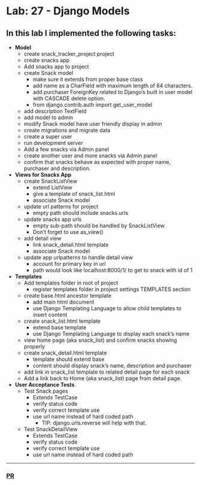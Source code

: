 # Lab: 27 - Django Models

## In this lab I implemented the following tasks:
  - **Model**
      - create snack_tracker_project project
      - create snacks app
      - Add snacks app to project
      - create Snack model
        - make sure it extends from proper base class
        - add name as a CharField with maximum length of 64 characters.
        - add purchaser ForeignKey related to Django’s built in user model with CASCADE delete option.
        - from django.contrib.auth import get_user_model
      - add description TextField
      - add model to admin
      - modify Snack model have user friendly display in admin
      - create migrations and migrate data
      - create a super user
      - run development server
      - Add a few snacks via Admin panel
      - create another user and more snacks via Admin panel
      - confirm that snacks behave as expected with proper name, purchaser and description.
  - **Views for Snacks App**
    - create SnackListView
      - extend ListView
      - give a template of snack_list.html
      - associate Snack model
    - update url patterns for project
      - empty path should include snacks.urls
    - update snacks app urls
      - empty sub-path should be handled by SnackListView
      - Don’t forget to use as_view()
    - add detail view
      - link snack_detail.html template
      - associate Snack model
    - update app urlpatterns to handle detail view
      - account for primary key in url
      - path would look like localhost:8000/1/ to get to snack with id of 1
  - **Templates**
    - Add templates folder in root of project
      - register templates folder in project settings TEMPLATES section
    - create base.html ancestor template
      - add main html document
      - use Django Templating Language to allow child templates to insert content
    - create snack_list.html template
      - extend base template
      - use Django Templating Language to display each snack’s name
    - view home page (aka snack_list) and confirm snacks showing properly
    - create snack_detail.html template
      - template should extend base
      - content should display snack’s name, description and purchaser
    - add link in snack_list template to related detail page for each snack
    - Add a link back to Home (aka snack_list) page from detail page.
  - **User Acceptance Tests**
    - Test Snack pages
      - Extends TestCase
      - verify status code
      - verify correct template use
      - use url name instead of hard coded path
        - TIP: django.urls.reverse will help with that.
    - Test SnackDetailView
      - Extends TestCase
      - verify status code
      - verify correct template use
      - use url name instead of hard coded path

---

### [PR](https://github.com/noureddein/django-models/pull/1)
